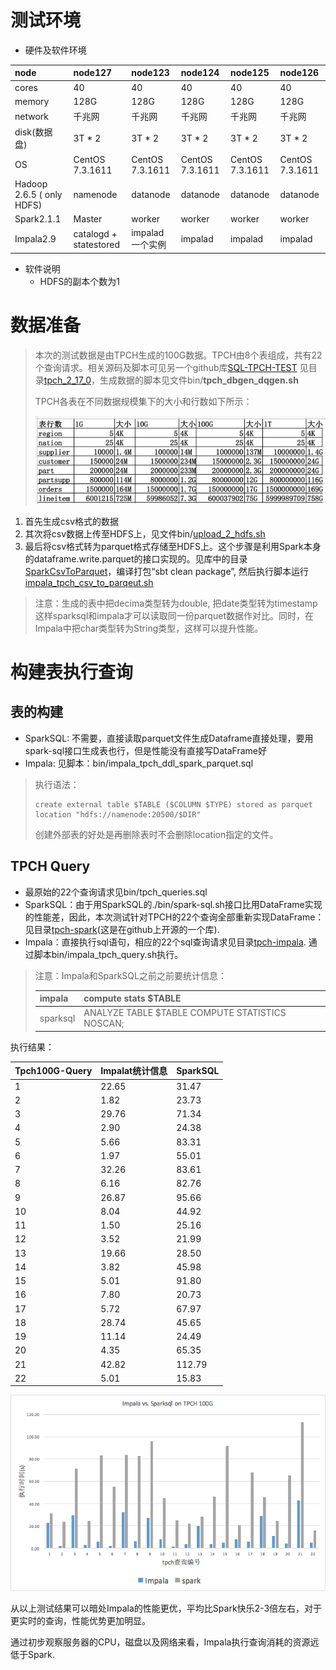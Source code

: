 # 测试环境

* 硬件及软件环境

| node | node127 | node123 | node124 | node125 | node126 |
| :--- | :--- | :--- | :--- | :--- | :--- |
| cores | 40 | 40 | 40 | 40 | 40 |
| memory | 128G | 128G | 128G | 128G | 128G |
| network | 千兆网 | 千兆网 | 千兆网 | 千兆网 | 千兆网 |
| disk\(数据盘\) | 3T \* 2 | 3T \* 2 | 3T \* 2 | 3T \* 2 | 3T \* 2 |
| OS | CentOS 7.3.1611 | CentOS 7.3.1611 | CentOS 7.3.1611 | CentOS 7.3.1611 | CentOS 7.3.1611 |
| Hadoop 2.6.5      \( only  HDFS\) | namenode | datanode | datanode | datanode | datanode |
| Spark2.1.1 | Master | worker | worker | worker | worker |
| Impala2.9 | catalogd +          statestored | impalad 一个实例 | impalad | impalad | impalad |

* 软件说明
  * HDFS的副本个数为1

# 数据准备

> 本次的测试数据是由TPCH生成的100G数据。TPCH由8个表组成，共有22个查询请求。相关源码及脚本可见另一个github库[SQL-TPCH-TEST](https://github.com/hexiaoting/SQL-TPC-Test) 见目录[tpch\_2\_17\_0](https://github.com/hexiaoting/SQL-TPC-Test/tree/master/tpch_2_17_0)，生成数据的脚本见文件bin/**tpch\_dbgen\_dqgen.sh**
>
> TPCH各表在不同数据规模集下的大小和行数如下所示：
>
> ![](/assets/TPCH.png)

1. 首先生成csv格式的数据
2. 其次将csv数据上传至HDFS上，见文件bin/[upload\_2\_hdfs.sh](https://github.com/hexiaoting/SQL-TPC-Test/blob/master/bin/upload_2_hdfs.sh)
3. 最后将csv格式转为parquet格式存储至HDFS上。这个步骤是利用Spark本身的dataframe.write.parquet的接口实现的。见库中的目录[SparkCsvToParquet](https://github.com/hexiaoting/SQL-TPC-Test/tree/master/SparkCsvToParquet)，编译打包“sbt clean package”, 然后执行脚本运行[impala\_tpch\_csv\_to\_parqeut.sh](https://github.com/hexiaoting/SQL-TPC-Test/blob/master/bin/impala_tpch_csv_to_parqeut.sh)

> 注意：生成的表中把decima类型转为double, 把date类型转为timestamp这样sparksql和impala才可以读取同一份parquet数据作对比。同时，在Impala中把char类型转为String类型，这样可以提升性能。

# 构建表执行查询

## 表的构建

* SparkSQL: 不需要，直接读取parquet文件生成Dataframe直接处理，要用spark-sql接口生成表也行，但是性能没有直接写DataFrame好
* Impala: 见脚本：bin/impala\_tpch\_ddl\_spark\_parquet.sql

> 执行语法：
>
> ```
> create external table $TABLE ($COLUMN $TYPE) stored as parquet location "hdfs://namenode:20500/$DIR"
> ```
>
> 创建外部表的好处是再删除表时不会删除location指定的文件。

## TPCH Query

* 最原始的22个查询请求见bin/tpch\_queries.sql
* SparkSQL：由于用SparkSQL的./bin/spark-sql.sh接口比用DataFrame实现的性能差，因此，本次测试针对TPCH的22个查询全部重新实现DataFrame：见目录[tpch-spark](https://github.com/hexiaoting/SQL-TPC-Test/tree/master/tpch-spark)\(这是在github上开源的一个库\). 
* Impala：直接执行sql语句，相应的22个sql查询请求见目录[tpch-impala](https://github.com/hexiaoting/SQL-TPC-Test/tree/master/tpch-impala). 通过脚本bin/impala\_tpch\_query.sh执行。

> 注意：Impala和SparkSQL之前之前要统计信息：
>
> | impala | compute stats $TABLE |
> | :--- | :--- |
> | sparksql | ANALYZE TABLE $TABLE COMPUTE STATISTICS NOSCAN; |

执行结果：

| Tpch100G-Query | Impalat统计信息 | SparkSQL |
| :--- | :--- | :--- |
| 1 | 22.65 | 31.47 |
| 2 | 1.82 | 23.73 |
| 3 | 29.76 | 71.34 |
| 4 | 2.90 | 24.38 |
| 5 | 5.66 | 83.31 |
| 6 | 1.97 | 55.01 |
| 7 | 32.26 | 83.61 |
| 8 | 6.16 | 82.76 |
| 9 | 26.87 | 95.66 |
| 10 | 8.04 | 44.92 |
| 11 | 1.50 | 25.16 |
| 12 | 3.52 | 21.99 |
| 13 | 19.66 | 28.50 |
| 14 | 3.82 | 45.98 |
| 15 | 5.01 | 91.80 |
| 16 | 7.80 | 20.73 |
| 17 | 5.72 | 67.97 |
| 18 | 28.74 | 45.65 |
| 19 | 11.14 | 24.49 |
| 20 | 4.35 | 65.35 |
| 21 | 42.82 | 112.79 |
| 22 | 5.01 | 15.83 |



![](/assets/impalaSparkSQL测试对比图.png)

从以上测试结果可以暗处Impala的性能更优，平均比Spark快乐2-3倍左右，对于更实时的查询，性能优势更加明显。

通过初步观察服务器的CPU，磁盘以及网络来看，Impala执行查询消耗的资源远低于Spark.

